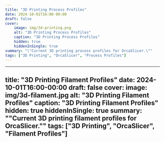 ```yaml
---
title: "3D Printing Process Profiles"
date: 2024-10-01T16:00-00:00
draft: false
cover:
    image: img/3d-printing.png
    alt: "3D Printing Process Profiles"
    caption: "3D Printing Process Profiles"
    hidden: true
    hiddenInSingle: true
summary: "\"Current 3D printing process profiles for OrcaSlicer.\""
tags: ["3D Printing", "OrcaSlicer", "Process Profiles"]
---
```


---
title: "3D Printing Filament Profiles"
date: 2024-10-01T16:00-00:00
draft: false
cover:
    image: img/3d-filament.jpg
    alt: "3D Printing Filament Profiles"
    caption: "3D Printing Filament Profiles"
    hidden: true
    hiddenInSingle: true
summary: "\"Current 3D printing filament profiles for OrcaSlicer.\""
tags: ["3D Printing", "OrcaSlicer", "Filament Profiles"]
---